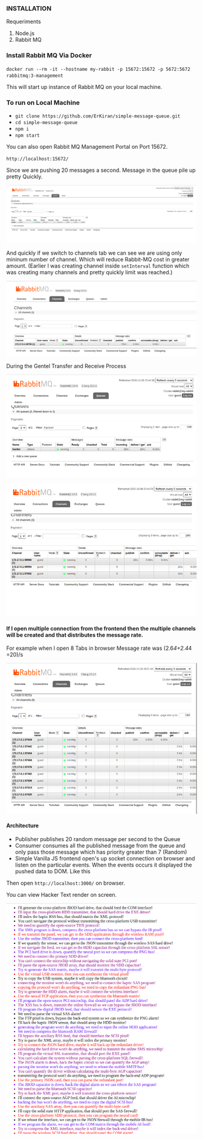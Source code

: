 ### INSTALLATION

Requeriments 
1. Node.js 
2. Rabbit MQ 

### Install Rabbit MQ Via Docker

`docker run --rm -it --hostname my-rabbit -p 15672:15672 -p 5672:5672 rabbitmq:3-management`

This will start up instance of Rabbit MQ on your local machine. 


### To run on Local Machine
* `git clone https://github.com/ErKiran/simple-message-queue.git`
* `cd simple-message-queue`
* `npm i`
* `npm start`
  
You can also open Rabbit MQ Management Portal on Port 15672.  

`http://localhost:15672/`

Since we are pushing 20 messages a second. Message in the queue pile up pretty Quickly. 

![image](docs/hacker.png)

And quickly if we switch to channels tab we can see we are using only mininum number of channel. Which will reduce Rabbit-MQ cost in greater amount. (Earlier I was creating channel inside `setInterval` function which was creating many channels and pretty quickly limit was reached.)

![image](docs/channels.png)


During the Gentel Transfer and Receive Process 

![image](docs/transfers.png)

![image](docs/transfers2.png)


#### If I open multiple connection from the frontend then the multiple channels will be created and that distributes the message rate. 

For example when I open 8 Tabs in browser Message rate was (2.6*4+2.4*4 =20)/s 

![image](docs/distributed.png)

#### Architecture
* Publisher publishes 20 random message per second to the Queue
* Consumer consumes all the published message from the queue and only pass those message which has priority greater than 7 (Random)
* Simple Vanilla JS frontend open's up socket connection on browser and listen on the particular events. When the events occurs it displayed the pushed data to DOM. 
Like this 

Then open 
`http://localhost:3000/` on browser.

You can view Hacker Text render on screen. 

![image](docs/screen.png)